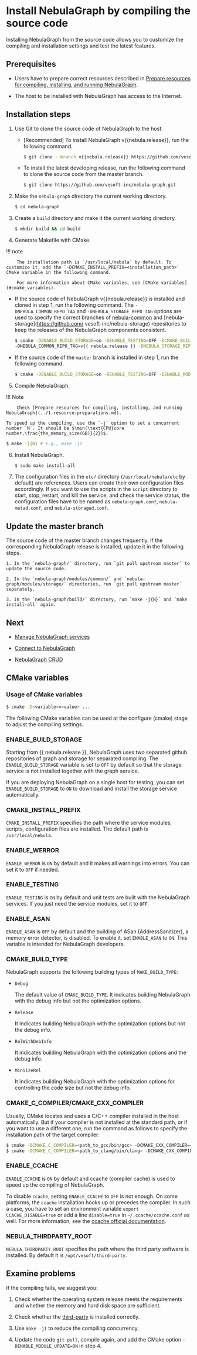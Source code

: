 # Install NebulaGraph by compiling the source code

Installing NebulaGraph from the source code allows you to customize the compiling and installation settings and test the latest features.

## Prerequisites

- Users have to prepare correct resources described in [Prepare resources for compiling, installing, and running NebulaGraph](../1.resource-preparations.md).

- The host to be installed with NebulaGraph has access to the Internet.

## Installation steps

1. Use Git to clone the source code of NebulaGraph to the host.

   - [Recommended] To install NebulaGraph v{{nebula.release}}, run the following command.

      ```bash
      $ git clone --branch v{{nebula.release}} https://github.com/vesoft-inc/nebula-graph.git
      ```

   - To install the latest developing release, run the following command to clone the source code from the master branch.

      ```bash
      $ git clone https://github.com/vesoft-inc/nebula-graph.git
      ```

2. Make the `nebula-graph` directory the current working directory.

   ```bash
   $ cd nebula-graph
   ```

3. Create a `build` directory and make it the current working directory.

   ```bash
   $ mkdir build && cd build
   ```

4. Generate Makefile with CMake.

  !!! note

        The installation path is `/usr/local/nebula` by default. To customize it, add the `-DCMAKE_INSTALL_PREFIX=<installation_path>` CMake variable in the following command.

        For more information about CMake variables, see [CMake variables](#cmake_variables).

   - If the source code of NebulaGraph v{{nebula.release}} is installed and cloned in step 1, run the following command. The `-DNEBULA_COMMON_REPO_TAG` and `-DNEBULA_STORAGE_REPO_TAG` options are used to specify the correct branches of [nebula-common](https://github.com/vesoft-inc/nebula-common) and [nebula-storage](https://github.com/ vesoft-inc/nebula-storage) repositories to keep the releases of the NebulaGraph components consistent.

      ```bash
      $ cmake -DENABLE_BUILD_STORAGE=on -DENABLE_TESTING=OFF -DCMAKE_BUILD_TYPE=Release \
      -DNEBULA_COMMON_REPO_TAG=v{{ nebula.release }} -DNEBULA_STORAGE_REPO_TAG=v{{ nebula.release }} ..
      ```

   - If the source code of the `master` branch is installed in step 1, run the following command.

      ```bash
      $ cmake -DENABLE_BUILD_STORAGE=on -DENABLE_TESTING=OFF -DENABLE_MODULE_UPDATE=ON -DCMAKE_BUILD_TYPE=Release ..
      ```

5. Compile NebulaGraph.

  !!! Note

        Check [Prepare resources for compiling, installing, and running NebulaGraph](../1.resource-preparations.md).

    To speed up the compiling, use the `-j` option to set a concurrent number `N`. It should be $\min(\text{CPU}core number,\frac{the_memory_size(GB)}{2})$.

   ```bash
   $ make -j{N} # E.g., make -j2
   ```

6. Install NebulaGraph.

   ```bash
   $ sudo make install-all
   ```

7. The configuration files in the `etc/` directory (`/usr/local/nebula/etc` by default) are references. Users can create their own configuration files accordingly. If you want to use the scripts in the `script` directory to start, stop, restart, and kill the service, and check the service status, the configuration files have to be named as `nebula-graph.conf`, `nebula-metad.conf`, and `nebula-storaged.conf`.

## Update the master branch

The source code of the master branch changes frequently. If the corresponding NebulaGraph release is installed, update it in the following steps.

    1. In the `nebula-graph/` directory, run `git pull upstream master` to update the source code.

    2. In the `nebula-graph/modules/common/` and `nebula-graph/modules/storage/` directories, run `git pull upstream master` separately.

    3. In the `nebula-graph/build/` directory, run `make -j{N}` and `make install-all` again.

## Next

- [Manage NebulaGraph services](../../2.quick-start/5.start-stop-service.md)

- [Connect to NebulaGraph](../../2.quick-start/3.connect-to-nebula-graph.md)

- [NebulaGraph CRUD](../../2.quick-start/4.nebula-graph-crud.md)

## CMake variables

### Usage of CMake variables

```bash
$ cmake -D<variable>=<value> ...
```

The following CMake variables can be used at the configure (cmake) stage to adjust the compiling settings.

### ENABLE_BUILD_STORAGE

Starting from {{ nebula.release }}, NebulaGraph uses two separated github repositories of graph and storage for separated compiling. The `ENABLE_BUILD_STORAGE` variable is set to `OFF` by default so that the storage service is not installed together with the graph service.

If you are deploying NebulaGraph on a single host for testing, you can set `ENABLE_BUILD_STORAGE` to `ON` to download and install the storage service automatically.

### CMAKE_INSTALL_PREFIX

`CMAKE_INSTALL_PREFIX` specifies the path where the service modules, scripts, configuration files are installed. The default path is `/usr/local/nebula`.

### ENABLE_WERROR

`ENABLE_WERROR` is `ON` by default and it makes all warnings into errors. You can set it to `OFF` if needed.

### ENABLE_TESTING

`ENABLE_TESTING` is `ON` by default and unit tests are built with the NebulaGraph services. If you just need the service modules, set it to `OFF`.

### ENABLE_ASAN

`ENABLE_ASAN` is `OFF` by default and the building of ASan (AddressSanitizer), a memory error detector, is disabled. To enable it, set `ENABLE_ASAN` to `ON`. This variable is intended for NebulaGraph developers.

### CMAKE_BUILD_TYPE

NebulaGraph supports the following building types of `MAKE_BUILD_TYPE`:

- `Debug`

   The default value of `CMAKE_BUILD_TYPE`. It indicates building NebulaGraph with the debug info but not the optimization options.

- `Release`

   It indicates building NebulaGraph with the optimization options but not the debug info.

- `RelWithDebInfo`

   It indicates building NebulaGraph with the optimization options and the debug info.

- `MinSizeRel`

   It indicates building NebulaGraph with the optimization options for controlling the code size but not the debug info.

### CMAKE_C_COMPILER/CMAKE_CXX_COMPILER

Usually, CMake locates and uses a C/C++ compiler installed in the host automatically. But if your compiler is not installed at the standard path, or if you want to use a different one, run the command as follows to specify the installation path of the target compiler:

```bash
$ cmake -DCMAKE_C_COMPILER=<path_to_gcc/bin/gcc> -DCMAKE_CXX_COMPILER=<path_to_gcc/bin/g++> ..
$ cmake -DCMAKE_C_COMPILER=<path_to_clang/bin/clang> -DCMAKE_CXX_COMPILER=<path_to_clang/bin/clang++> ..
```

### ENABLE_CCACHE

`ENABLE_CCACHE` is `ON` by default and ccache (compiler cache) is used to speed up the compiling of NebulaGraph.

To disable `ccache`, setting `ENABLE_CCACHE` to `OFF` is not enough. On some platforms, the `ccache` installation hooks up or precedes the compiler. In such a case, you have to set an environment variable `export CCACHE_DISABLE=true` or add a line `disable=true` in `~/.ccache/ccache.conf` as well. For more information, see the [ccache official documentation](https://ccache.dev/manual/3.7.6.html).

### NEBULA_THIRDPARTY_ROOT

`NEBULA_THIRDPARTY_ROOT` specifies the path where the third party software is installed. By default it is `/opt/vesoft/third-party`.

## Examine problems

If the compiling fails, we suggest you:

1. Check whether the operating system release meets the requirements and whether the memory and hard disk space are sufficient.

2. Check whether the [third-party](../1.resource-preparations/#_5) is installed correctly.

3. Use `make -j1` to reduce the compiling concurrency.

4. Update the code `git pull`, compile again, and add the CMake option `-DENABLE_MODULE_UPDATE=ON` in step 4.
